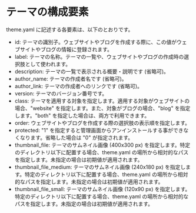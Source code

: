 テーマの構成要素
==============

theme.yaml に記述する各要素は、以下のとおりです。

- id: テーマの識別子。ウェブサイトやブログを作成する際に、この値がウェブサイトやブログの情報に登録されます。
- label: テーマの名称。テーマの一覧や、ウェブサイトやブログの作成時の選択肢として使われます。
- description: テーマの一覧で表示される概要・説明です (省略可)。
- author_name: テーマの作成者名です (省略可)。
- author_link: テーマの作成者へのリンクです (省略可)。
- version: テーマのバージョン番号です。
- class: テーマを適用する対象を指定します。適用する対象がウェブサイトの場合、"website" を指定します。また、対象がブログの場合、"blog" を指定します。"both" を指定した場合は、両方で利用できます。
- order: ウェブサイトやブログを作成する際の選択肢の表示順を指定します。
- protected: "1" を指定すると管理画面からアンインストールする事ができなくなります。省略した場合は "0" が指定されます。
- thumbnail_file: テーマのサムネイル画像 (400x300 px) を指定します。特定のディレクトリ以下に配置する場合、theme.yaml の場所から相対的なパスを指定します。未指定の場合は初期値が適用されます。
- thumbnail_file_medium: テーマのサムネイル画像 (240x180 px) を指定します。特定のディレクトリ以下に配置する場合、theme.yaml の場所から相対的なパスを指定します。未指定の場合は初期値が適用されます。
- thumbnail_file_small: テーマのサムネイル画像 (120x90 px) を指定します。特定のディレクトリ以下に配置する場合、theme.yaml の場所から相対的なパスを指定します。未指定の場合は初期値が適用されます。

